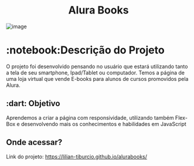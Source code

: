 <h1 align="center">Alura Books</h1>

  ![image](https://user-images.githubusercontent.com/112278577/225149814-b224ffcb-3cc4-4dd2-8d15-13c2de3f1547.png)


<h1>:notebook:Descrição do Projeto</h1>

<p>O projeto foi desenvolvido pensando no usuário que estará utilizando tanto a tela de seu smartphone, Ipad/Tablet ou computador. Temos a página de uma loja virtual que vende E-books para alunos de cursos promovidos pela Alura.</p>

<h2>:dart: Objetivo</h2>

<p>Aprendemos a criar a página com responsividade, utilizando também Flex-Box e desenvolvendo mais os conhecimentos e habilidades em JavaScript</p>

<h2>Onde acessar?</h2>

Link do projeto: https://lilian-tiburcio.github.io/alurabooks/
